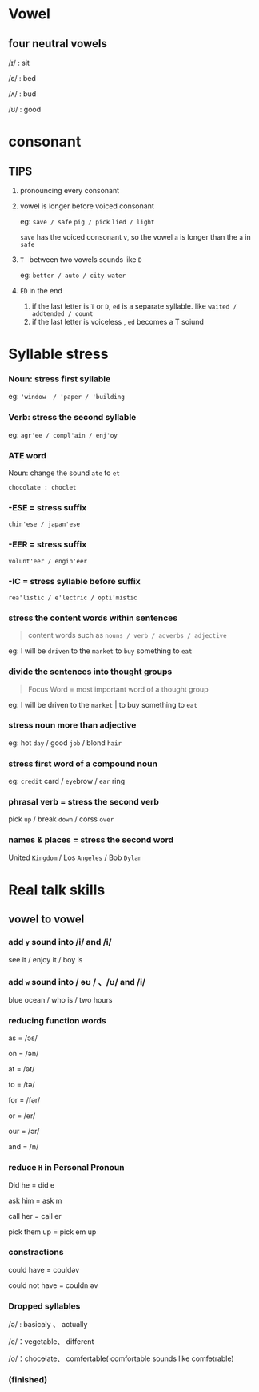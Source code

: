 # Vowel

## four neutral vowels

/ɪ/ : sit

/ɛ/ : bed

/ʌ/ : bud

/ʊ/ : good





# consonant

## TIPS

1. pronouncing every consonant

2. vowel is longer before voiced consonant

   eg: `save / safe` `pig / pick` `lied / light`

   `save` has the voiced consonant `v`, so the vowel `a` is longer than the  `a` in  `safe`

3. `T ` between two vowels sounds like `D`

   eg: `better / auto / city water`

4. `ED` in the end

   1. if the last letter is `T` or `D`, `ed`  is a separate syllable. like `waited / addtended / count`
   2. if the last letter is voiceless ,  `ed` becomes a T soiund





# Syllable stress

### Noun: stress first syllable

eg: `'window  / 'paper / 'building`



### Verb: stress the second syllable 

eg: `agr'ee / compl'ain / enj'oy`



### ATE word

Noun: change the sound  `ate` to `et`

`chocolate : choclet`



### -ESE =  stress suffix

`chin'ese / japan'ese`



### -EER =  stress suffix

`volunt'eer / engin'eer`



### -IC =  stress syllable before suffix

`rea'listic / e'lectric / opti'mistic`



### stress the content words within sentences

>  content words such as `nouns / verb / adverbs / adjective`

eg: I will be `driven` to the `market` to `buy`  something to `eat`



### divide the sentences into thought groups

> Focus Word = most important word of a thought group

eg: I will be driven to the `market`  | to buy  something to `eat`



### stress noun more than adjective 

eg: hot `day` / good `job` / blond `hair`



### stress first word of a compound noun

eg: `credit` card / `eye`brow / `ear` ring



### phrasal verb = stress the second verb 

pick `up` / break `down` / corss `over`



### names & places = stress the second word 

United `Kingdom` /  Los `Angeles` / Bob `Dylan`



# Real talk skills

## vowel to vowel

### add `y` sound into /i/ and /i/

see it / enjoy it / boy is 

### add `w` sound into / əʊ / 、/ʊ/  and /i/

blue ocean / who is / two hours

### reducing function words

as = /əs/ 

on = /ən/ 

at = /ət/ 

to = /tə/ 

for = /fər/ 

or = /ər/ 

our = /ər/ 

and = /n/

### reduce `H` in Personal Pronoun 

Did he = did e

ask him  = ask m

call her = call er

pick them up = pick em up



### constractions

could have = couldəv

could not have = couldn əv



### Dropped syllables

/ə/ : basic~~a~~ly 、 actu~~a~~lly

/e/：veg~~e~~t~~a~~ble、 diff~~e~~rent

/o/：choc~~o~~late、 comf~~o~~rtable( comfortable sounds like  comf~~o~~trable)

### (finished)




















